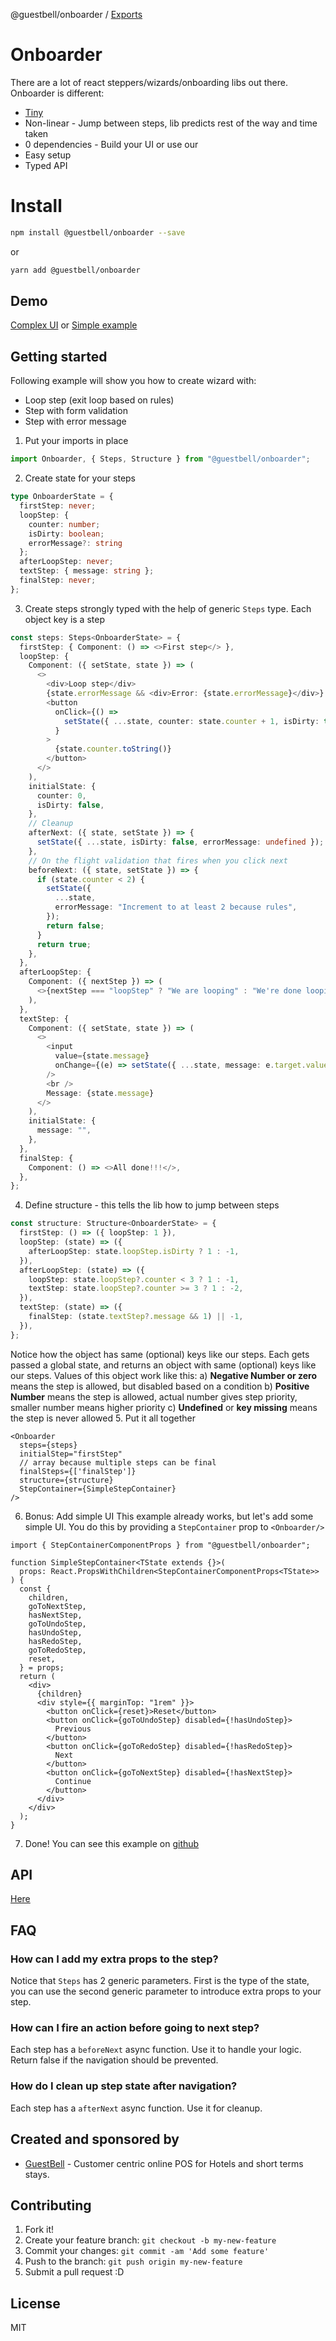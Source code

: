 @guestbell/onboarder / [Exports](modules.md)

# Onboarder

There are a lot of react steppers/wizards/onboarding libs out there. Onboarder is different:

- [Tiny](https://bundlephobia.com/result?p=@guestbell/onboarder@latest)
- Non-linear - Jump between steps, lib predicts rest of the way and time taken
- 0 dependencies - Build your UI or use our
- Easy setup
- Typed API

# Install

```sh
npm install @guestbell/onboarder --save
```

or

```sh
yarn add @guestbell/onboarder
```

## Demo

[Complex UI](https://guestbell.github.io/onboarder/?path=/story/fancy--default) or [Simple example](https://guestbell.github.io/onboarder/?path=/story/simple--default)

## Getting started

Following example will show you how to create wizard with:
- Loop step (exit loop based on rules)
- Step with form validation
- Step with error message

1. Put your imports in place

```typescript
import Onboarder, { Steps, Structure } from "@guestbell/onboarder";
```
2. Create state for your steps
```typescript
type OnboarderState = {
  firstStep: never;
  loopStep: { 
    counter: number; 
    isDirty: boolean; 
    errorMessage?: string 
  };
  afterLoopStep: never;
  textStep: { message: string };
  finalStep: never;
};
```
3. Create steps strongly typed with the help of generic ```Steps``` type. Each object key is a step
```typescript
const steps: Steps<OnboarderState> = {
  firstStep: { Component: () => <>First step</> },
  loopStep: {
    Component: ({ setState, state }) => (
      <>
        <div>Loop step</div>
        {state.errorMessage && <div>Error: {state.errorMessage}</div>}
        <button
          onClick={() =>
            setState({ ...state, counter: state.counter + 1, isDirty: true })
          }
        >
          {state.counter.toString()}
        </button>
      </>
    ),
    initialState: {
      counter: 0,
      isDirty: false,
    },
    // Cleanup
    afterNext: ({ state, setState }) => {
      setState({ ...state, isDirty: false, errorMessage: undefined });
    },
    // On the flight validation that fires when you click next
    beforeNext: ({ state, setState }) => {
      if (state.counter < 2) {
        setState({
          ...state,
          errorMessage: "Increment to at least 2 because rules",
        });
        return false;
      }
      return true;
    },
  },
  afterLoopStep: {
    Component: ({ nextStep }) => (
      <>{nextStep === "loopStep" ? "We are looping" : "We're done looping."}</>
    ),
  },
  textStep: {
    Component: ({ setState, state }) => (
      <>
        <input
          value={state.message}
          onChange={(e) => setState({ ...state, message: e.target.value })}
        />
        <br />
        Message: {state.message}
      </>
    ),
    initialState: {
      message: "",
    },
  },
  finalStep: {
    Component: () => <>All done!!!</>,
  },
};
```
4. Define structure - this tells the lib how to jump between steps
```typescript
const structure: Structure<OnboarderState> = {
  firstStep: () => ({ loopStep: 1 }),
  loopStep: (state) => ({
    afterLoopStep: state.loopStep.isDirty ? 1 : -1,
  }),
  afterLoopStep: (state) => ({
    loopStep: state.loopStep?.counter < 3 ? 1 : -1,
    textStep: state.loopStep?.counter >= 3 ? 1 : -2,
  }),
  textStep: (state) => ({
    finalStep: (state.textStep?.message && 1) || -1,
  }),
};
```
Notice how the object has same (optional) keys like our steps. Each gets passed a global state, and returns an object with same (optional) keys like our steps. Values of this object work like this:
a) **Negative Number or zero** means the step is allowed, but disabled based on a condition
b) **Positive Number** means the step is allowed, actual number gives step priority, smaller number means higher priority
c) **Undefined** or **key missing** means the step is never allowed 
5. Put it all together
```tsx
<Onboarder
  steps={steps}
  initialStep="firstStep"
  // array because multiple steps can be final
  finalSteps={['finalStep']}
  structure={structure}
  StepContainer={SimpleStepContainer}
/>
```
6. Bonus: Add simple UI
This example already works, but let's add some simple UI. You do this by providing a ```StepContainer``` prop to ```<Onboarder/>```
```tsx
import { StepContainerComponentProps } from "@guestbell/onboarder";

function SimpleStepContainer<TState extends {}>(
  props: React.PropsWithChildren<StepContainerComponentProps<TState>>
) {
  const {
    children,
    goToNextStep,
    hasNextStep,
    goToUndoStep,
    hasUndoStep,
    hasRedoStep,
    goToRedoStep,
    reset,
  } = props;
  return (
    <div>
      {children}
      <div style={{ marginTop: "1rem" }}>
        <button onClick={reset}>Reset</button>
        <button onClick={goToUndoStep} disabled={!hasUndoStep}>
          Previous
        </button>
        <button onClick={goToRedoStep} disabled={!hasRedoStep}>
          Next
        </button>
        <button onClick={goToNextStep} disabled={!hasNextStep}>
          Continue
        </button>
      </div>
    </div>
  );
}
```
7. Done!
You can see this example on [github](https://github.com/guestbell/onboarder/blob/main/src/example/simple/Simple.tsx)

## API
[Here](https://github.com/guestbell/onboarder/blob/main/api-docs/modules.md)

## FAQ
### How can I add my extra props to the step?
Notice that ```Steps``` has 2 generic parameters. First is the type of the state, you can use the second generic parameter to introduce extra props to your step.

### How can I fire an action before going to next step?
Each step has a ```beforeNext``` async function. Use it to handle your logic. Return false if the navigation should be prevented.

### How do I clean up step state after navigation?
Each step has a ```afterNext``` async function. Use it for cleanup.

## Created and sponsored by

- [GuestBell](https://guestbell.com/) - Customer centric online POS for Hotels and short terms stays.

## Contributing

1. Fork it!
2. Create your feature branch: `git checkout -b my-new-feature`
3. Commit your changes: `git commit -am 'Add some feature'`
4. Push to the branch: `git push origin my-new-feature`
5. Submit a pull request :D

## License

MIT
